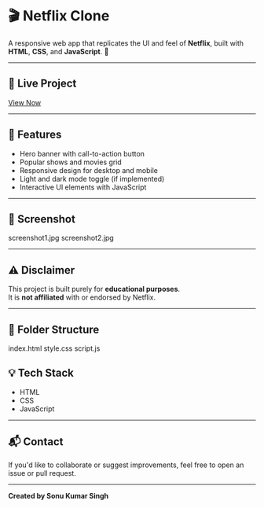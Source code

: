 # 🎬 Netflix Clone

A responsive web app that replicates the UI and feel of **Netflix**, built with **HTML**, **CSS**, and **JavaScript**. 🍿

---

## 🔗 Live Project  
[View Now](https://your-live-project-link.com)

---

## 🚀 Features

- Hero banner with call-to-action button  
- Popular shows and movies grid  
- Responsive design for desktop and mobile  
- Light and dark mode toggle (if implemented)  
- Interactive UI elements with JavaScript  

---

## 📸 Screenshot

screenshot1.jpg
screenshot2.jpg

---

## ⚠️ Disclaimer

This project is built purely for **educational purposes**.  
It is **not affiliated** with or endorsed by Netflix.

---

## 📁 Folder Structure

index.html
style.css
script.js

## 💡 Tech Stack

- HTML  
- CSS  
- JavaScript  

---

## 📬 Contact

If you'd like to collaborate or suggest improvements, feel free to open an issue or pull request.

---

**Created by Sonu Kumar Singh**
